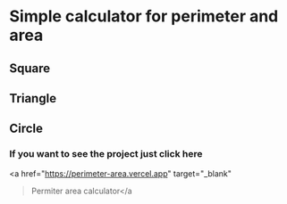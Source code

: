 # Simple calculator for perimeter and area

## Square
## Triangle
## Circle

### If you want to see the project just click here

<a
href="https://perimeter-area.vercel.app"
target="_blank"
>Permiter area calculator</a
>